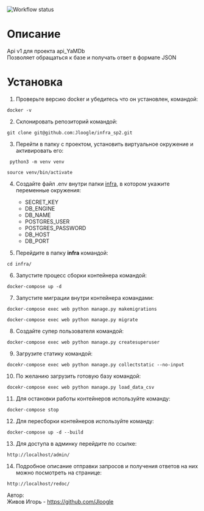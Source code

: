 ![Workflow status](https://github.com/Jloogle/yamdb_final/actions/workflows/yamdb_workflow.yml/badge.svg) 

# Описание
Api v1 для проекта api_YaMDb<br>
Позволяет обращаться к базе и получать ответ в формате JSON
# Установка
1. Проверьте версию docker и убедитесь что он установлен, командой:
 ```
 docker -v 
 ```
2. Склонировать репозиторий командой:
 ```
 git clone git@github.com:Jloogle/infra_sp2.git
 ```
3. Перейти в папку с проектом, установить виртуальное окружение и активировать его:
```
 python3 -m venv venv
 ```
 ```
 source venv/bin/activate
 ```
4. Создайте файл .env внутри папки <u>infra</u>, в котором укажите переменные окружения:
   * SECRET_KEY
   * DB_ENGINE
   * DB_NAME
   * POSTGRES_USER
   * POSTGRES_PASSWORD
   * DB_HOST
   * DB_PORT
   
5. Перейдите в папку **infra** командой:
 ```
 cd infra/
 ```
6. Запустите процесс сборки контейнера командой:
 ```
docker-compose up -d
 ```
7. Запустите миграции внутри контейнера командами:
```
docker-compose exec web python manage.py makemigrations

docker-compose exec web python manage.py migrate
```
8. Создайте супер пользователя командой:
```
docker-compose exec web python manage.py createsuperuser
```
9. Загрузите статику командой:
```
docekr-compose exec web python manage.py collectstatic --no-input
```
10. По желанию загрузить готовую базу командой:
```
docekr-compose exec web python manage.py load_data_csv
```
11. Для остановки работы контейнеров используйте команду:
```
docker-compose stop
```
12. Для пересборки контейнеров используйте команду:
```
docker-compose up -d --build
```
13. Для доступа в админку перейдите по ссылке:
```
http://localhost/admin/
```
14. Подробное описание отправки запросов и получения ответов на них можно посмотреть на странице:
```
http://localhost/redoc/
```

Автор:<br>
Живов Игорь - https://github.com/Jloogle
